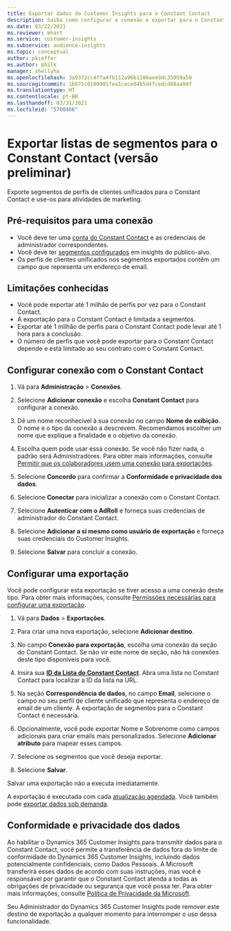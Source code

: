 ```yaml
---
title: Exportar dados do Customer Insights para o Constant Contact
description: Saiba como configurar a conexão e exportar para o Constant Contact.
ms.date: 03/22/2021
ms.reviewer: mhart
ms.service: customer-insights
ms.subservice: audience-insights
ms.topic: conceptual
author: pkieffer
ms.author: philk
manager: shellyha
ms.openlocfilehash: 3a9372cc4ffa4fb112a96b1286aee9dc35059a50
ms.sourcegitcommit: 1b671c6100991fea1cace04b5d4fcedcd88aa94f
ms.translationtype: HT
ms.contentlocale: pt-BR
ms.lasthandoff: 03/31/2021
ms.locfileid: "5760466"
---
```

# <a name="export-segment-lists-to-constant-contact-preview"></a>Exportar listas de segmentos para o Constant Contact (versão preliminar)

Exporte segmentos de perfis de clientes unificados para o Constant Contact e use-os para atividades de marketing. 

## <a name="prerequisites-for-a-connection"></a>Pré-requisitos para uma conexão

-   Você deve ter uma [conta do Constant Contact](https://www.constantcontact.com/account-home) e as credenciais de administrador correspondentes.
-   Você deve ter [segmentos configurados](segments.md) em insights do público-alvo.
-   Os perfis de clientes unificados nos segmentos exportados contêm um campo que representa um endereço de email.

## <a name="known-limitations"></a>Limitações conhecidas

- Você pode exportar até 1 milhão de perfis por vez para o Constant Contact.
- A exportação para o Constant Contact é limitada a segmentos.
- Exportar até 1 milhão de perfis para o Constant Contact pode levar até 1 hora para a conclusão. 
- O número de perfis que você pode exportar para o Constant Contact depende e está limitado ao seu contrato com o Constant Contact.

## <a name="set-up-connection-to-constant-contact"></a>Configurar conexão com o Constant Contact

1. Vá para **Administração** > **Conexões**.

1. Selecione **Adicionar conexão** e escolha **Constant Contact** para configurar a conexão.

1. Dê um nome reconhecível à sua conexão no campo **Nome de exibição**. O nome e o tipo da conexão a descrevem. Recomendamos escolher um nome que explique a finalidade e o objetivo da conexão.

1. Escolha quem pode usar essa conexão. Se você não fizer nada, o padrão será Administradores. Para obter mais informações, consulte [Permitir que os colaboradores usem uma conexão para exportações](connections.md#allow-contributors-to-use-a-connection-for-exports).

1. Selecione **Concordo** para confirmar a **Conformidade e privacidade dos dados**.

1. Selecione **Conectar** para inicializar a conexão com o Constant Contact.

1. Selecione **Autenticar com o AdRoll** e forneça suas credenciais de administrador do Constant Contact. 

1. Selecione **Adicionar a si mesmo como usuário de exportação** e forneça suas credenciais do Customer Insights.

1. Selecione **Salvar** para concluir a conexão.

## <a name="configure-an-export"></a>Configurar uma exportação

Você pode configurar esta exportação se tiver acesso a uma conexão deste tipo. Para obter mais informações, consulte [Permissões necessárias para configurar uma exportação](export-destinations.md#set-up-a-new-export).

1. Vá para **Dados** > **Exportações**.

1. Para criar uma nova exportação, selecione **Adicionar destino**.

1. No campo **Conexão para exportação**, escolha uma conexão da seção do Constant Contact. Se não vir este nome de seção, não há conexões deste tipo disponíveis para você.

1. Insira sua [**ID da Lista do Constant Contact**](https://app.constantcontact.com/pages/contacts/ui#lists). Abra uma lista no Constant Contact para localizar a ID da lista na URL.

1. Na seção **Correspondência de dados**, no campo **Email**, selecione o campo no seu perfil de cliente unificado que representa o endereço de email de um cliente. A exportação de segmentos para o Constant Contact é necessária.

1. Opcionalmente, você pode exportar Nome e Sobrenome como campos adicionais para criar emails mais personalizados. Selecione **Adicionar atributo** para mapear esses campos.

1. Selecione os segmentos que você deseja exportar.

1. Selecione **Salvar**.

Salvar uma exportação não a executa imediatamente.

A exportação é executada com cada [atualização agendada](system.md#schedule-tab). Você também pode [exportar dados sob demanda](export-destinations.md#run-exports-on-demand). 


## <a name="data-privacy-and-compliance"></a>Conformidade e privacidade dos dados

Ao habilitar o Dynamics 365 Customer Insights para transmitir dados para o Constant Contact, você permite a transferência de dados fora do limite de conformidade do Dynamics 365 Customer Insights, incluindo dados potencialmente confidenciais, como Dados Pessoais. A Microsoft transferirá esses dados de acordo com suas instruções, mas você é responsável por garantir que o Constant Contact atenda a todas as obrigações de privacidade ou segurança que você possa ter. Para obter mais informações, consulte [Política de Privacidade da Microsoft](https://go.microsoft.com/fwlink/?linkid=396732).

Seu Administrador do Dynamics 365 Customer Insights pode remover este destino de exportação a qualquer momento para interromper o uso dessa funcionalidade.
